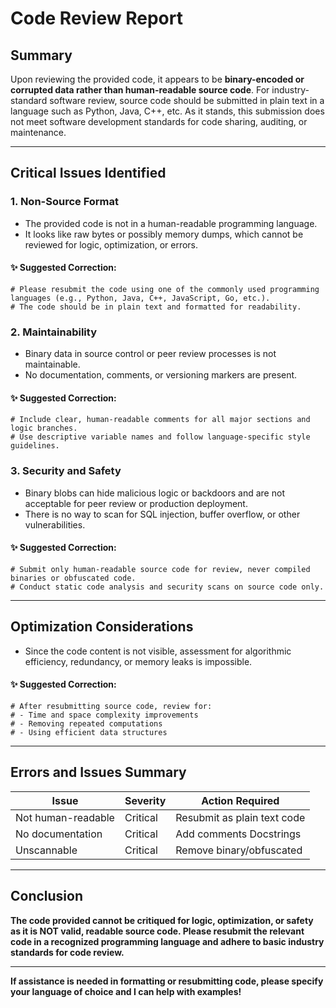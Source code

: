 # Code Review Report

## **Summary**
Upon reviewing the provided code, it appears to be **binary-encoded or corrupted data rather than human-readable source code**. For industry-standard software review, source code should be submitted in plain text in a language such as Python, Java, C++, etc. As it stands, this submission does not meet software development standards for code sharing, auditing, or maintenance.

---

## **Critical Issues Identified**

### 1. **Non-Source Format**
- The provided code is not in a human-readable programming language.
- It looks like raw bytes or possibly memory dumps, which cannot be reviewed for logic, optimization, or errors.

#### ✨ **Suggested Correction:**
```pseudo
# Please resubmit the code using one of the commonly used programming languages (e.g., Python, Java, C++, JavaScript, Go, etc.).
# The code should be in plain text and formatted for readability.
```

### 2. **Maintainability**
- Binary data in source control or peer review processes is not maintainable.
- No documentation, comments, or versioning markers are present.

#### ✨ **Suggested Correction:**
```pseudo
# Include clear, human-readable comments for all major sections and logic branches.
# Use descriptive variable names and follow language-specific style guidelines.
```

### 3. **Security and Safety**
- Binary blobs can hide malicious logic or backdoors and are not acceptable for peer review or production deployment.
- There is no way to scan for SQL injection, buffer overflow, or other vulnerabilities.

#### ✨ **Suggested Correction:**
```pseudo
# Submit only human-readable source code for review, never compiled binaries or obfuscated code.
# Conduct static code analysis and security scans on source code only.
```

---

## **Optimization Considerations**
- Since the code content is not visible, assessment for algorithmic efficiency, redundancy, or memory leaks is impossible.

#### ✨ **Suggested Correction:**
```pseudo
# After resubmitting source code, review for:
# - Time and space complexity improvements
# - Removing repeated computations
# - Using efficient data structures
```

---

## **Errors and Issues Summary**

| Issue               | Severity   | Action Required            |
|---------------------|------------|----------------------------|
| Not human-readable  | Critical   | Resubmit as plain text code|
| No documentation    | Critical   | Add comments Docstrings    |
| Unscannable         | Critical   | Remove binary/obfuscated   |

---

## **Conclusion**

**The code provided cannot be critiqued for logic, optimization, or safety as it is NOT valid, readable source code. Please resubmit the relevant code in a recognized programming language and adhere to basic industry standards for code review.**

---

**If assistance is needed in formatting or resubmitting code, please specify your language of choice and I can help with examples!**